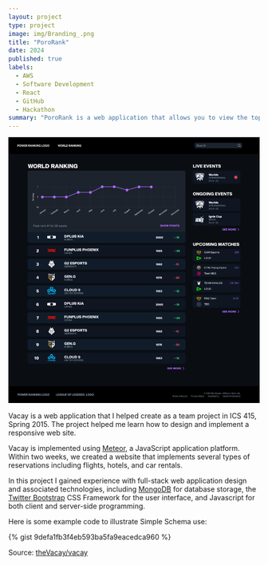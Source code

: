 ```yaml
---
layout: project
type: project
image: img/Branding_.png
title: "PoroRank"
date: 2024
published: true
labels:
  - AWS
  - Software Development
  - React
  - GitHub
  - Hackathon
summary: "PoroRank is a web application that allows you to view the top ranking esports teams in league of legends with the option to filter the rankings by team names."
---
```


<img class="img-fluid" src="../img/Home Page.png">

Vacay is a web application that I helped create as a team project in ICS 415, Spring 2015. The project helped me learn how to design and implement a responsive web site.

Vacay is implemented using [Meteor](http://meteor.com), a JavaScript application platform. Within two weeks, we created a website that implements several types of reservations including flights, hotels, and car rentals.

In this project I gained experience with full-stack web application design and associated technologies, including [MongoDB](http://mongodb.com) for database storage, the [Twitter Bootstrap](http://getbootstrap.com/) CSS Framework for the user interface, and Javascript for both client and server-side programming. 

Here is some example code to illustrate Simple Schema use:

{% gist 9defa1fb3f4eb593ba5fa9eacedca960 %}
 
Source: <a href="https://github.com/theVacay/vacay">theVacay/vacay</a>
